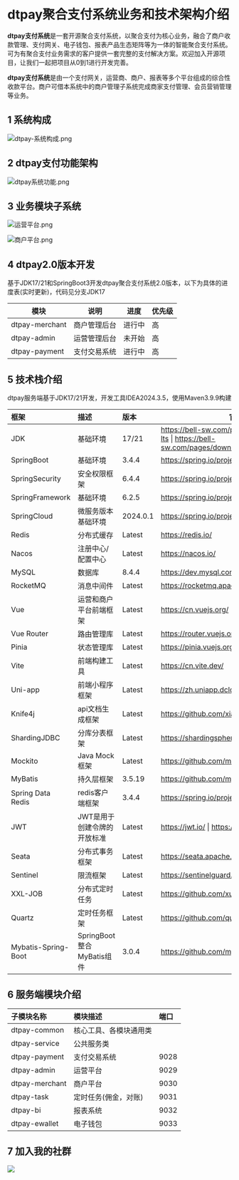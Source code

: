 # dtpay聚合支付系统业务和技术架构介绍

**dtpay支付系统**是一套开源聚合支付系统，以聚合支付为核心业务，融合了商户收款管理、支付网关、电子钱包、报表产品生态矩阵等为一体的智能聚合支付系统。 可为有聚合支付业务需求的客户提供一套完整的支付解决方案。欢迎加入开源项目，让我们一起把项目从0到1进行开发完善。

**dtpay支付系统**是由一个支付网关，运营商、商户、报表等多个平台组成的综合性收款平台。商户可借本系统中的商户管理子系统完成商家支付管理、会员营销管理等业务。

## 1 系统构成

![dtpay-系统构成.png](https://note.youdao.com/yws/api/personal/file/WEB6398d12221dbca6c368fab77ac53accd?method=download&shareKey=02a0602e7427a3f151a1a9e2a3da0743)

## 2 dtpay支付功能架构

![dtpay系统功能.png](https://gitee.com/itbeien/base/raw/master/images/dtpay业务和技术架构-知识星球.png)

## 3 业务模块子系统

![运营平台.png](https://gitee.com/itbeien/base/raw/master/images/dtpay运营管理平台功能模块-知识星球.png)

![商户平台.png](https://note.youdao.com/yws/api/personal/file/WEBe6d4288f2adf5f502cd76376b6135ac2?method=download&shareKey=83af62fe19a8bb8076646fcf5ca91c40)

## 4 dtpay2.0版本开发

基于JDK17/21和SpringBoot3开发dtpay聚合支付系统2.0版本，以下为具体的进度表(实时更新)，代码见分支JDK17

| 模块           | 说明         | 进度   | 优先级 |
| -------------- | ------------ | ------ | ------ |
| dtpay-merchant | 商户管理后台 | 进行中 | 高     |
| dtpay-admin    | 运营管理后台 | 未开始 | 高     |
| dtpay-payment  | 支付交易系统 | 进行中 | 高     |

## 5 技术栈介绍

dtpay服务端基于JDK17/21开发，开发工具IDEA2024.3.5，使用Maven3.9.9构建

| 框架                | 描述                        | 版本     | 官方网站                                                     |
| :------------------ | :-------------------------- | :------- | ------------------------------------------------------------ |
| JDK                 | 基础环境                    | 17/21    | https://bell-sw.com/pages/downloads/#jdk-17-lts \| https://bell-sw.com/pages/downloads/#jdk-21-lts |
| SpringBoot          | 基础环境                    | 3.4.4    | https://spring.io/projects/spring-boot                       |
| SpringSecurity      | 安全权限框架                | 6.4.4    | https://spring.io/projects/spring-security                   |
| SpringFramework     | 基础环境                    | 6.2.5    | https://spring.io/projects/spring-framework                  |
| SpringCloud         | 微服务版本基础环境          | 2024.0.1 | https://spring.io/projects/spring-cloud                      |
| Redis               | 分布式缓存                  | Latest   | https://redis.io/                                            |
| Nacos               | 注册中心/配置中心           | Latest   | https://nacos.io/                                            |
| MySQL               | 数据库                      | 8.4.4    | https://dev.mysql.com/downloads/mysql/                       |
| RocketMQ            | 消息中间件                  | Latest   | https://rocketmq.apache.org/zh/                              |
| Vue                 | 运营和商户平台前端框架      | Latest   | https://cn.vuejs.org/                                        |
| Vue Router          | 路由管理库                  | Latest   | https://router.vuejs.org/zh/                                 |
| Pinia               | 状态管理库                  | Latest   | https://pinia.vuejs.org/zh/                                  |
| Vite                | 前端构建工具                | Latest   | https://cn.vite.dev/                                         |
| Uni-app             | 前端小程序框架              | Latest   | https://zh.uniapp.dcloud.io/                                 |
| Knife4j             | api文档生成框架             | Latest   | https://github.com/xiaoymin/knife4j                          |
| ShardingJDBC        | 分库分表框架                | Latest   | https://shardingsphere.apache.org/index_zh.html              |
| Mockito             | Java Mock框架               | Latest   | https://github.com/mockito/mockito                           |
| MyBatis             | 持久层框架                  | 3.5.19   | https://github.com/mybatis/mybatis-3                         |
| Spring Data Redis   | redis客户端框架             | 3.4.4    | https://spring.io/projects/spring-data-redis                 |
| JWT                 | JWT是用于创建令牌的开放标准 | Latest   | https://jwt.io/ \| https://github.com/jwtk/jjwt              |
| Seata               | 分布式事务框架              | Latest   | https://seata.apache.org/zh-cn/                              |
| Sentinel            | 限流框架                    | Latest   | https://sentinelguard.io/zh-cn/index.html                    |
| XXL-JOB             | 分布式定时任务              | Latest   | https://github.com/xuxueli/xxl-job                           |
| Quartz              | 定时任务框架                | Latest   | https://github.com/quartz-scheduler/quartz                   |
| Mybatis-Spring-Boot | SpringBoot整合MyBatis组件   | 3.0.4    | https://github.com/mybatis/spring-boot-starter               |

## 6 服务端模块介绍

| 子模块名称     | 模块描述               | 端口 |
| :------------- | :--------------------- | :--- |
| dtpay-common   | 核心工具、各模块通用类 |      |
| dtpay-service  | 公共服务类             |      |
| dtpay-payment  | 支付交易系统           | 9028 |
| dtpay-admin    | 运营平台               | 9029 |
| dtpay-merchant | 商户平台               | 9030 |
| dtpay-task     | 定时任务(佣金，对账)   | 9031 |
| dtpay-bi       | 报表系统               | 9032 |
| dtpay-ewallet  | 电子钱包               | 9033 |

## 7 加入我的社群

![](https://gitee.com/itbeien/base/raw/master/images/贝恩聊架构-知识星球-含知识星球二维码new.png)